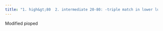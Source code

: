 ```yaml
---
title: "1. high&gt;80  2. intermediate 20-80: -triple match in lower lung zone  3. low &lt;20 -mod effusion -no perfusion entire lung -diffusely heterogeneous perfusion  4. very low &lt;10: -triple match in mid or upper lung -stripe sign -large pleural effussion  5. normal ============="
---
```

Modified pioped

